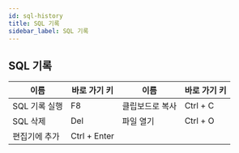 ```yaml
---
id: sql-history
title: SQL 기록
sidebar_label: SQL 기록
---
```


## SQL 기록
|  이름  |  바로 가기 키  |  이름  |  바로 가기 키  |
|  ---  |  ---  |  ---  |  ---  |
| SQL 기록 실행 | F8 | 클립보드로 복사 | Ctrl + C |
| SQL 삭제 | Del | 파일 열기 | Ctrl + O |
| 편집기에 추가 | Ctrl + Enter |  |  |
